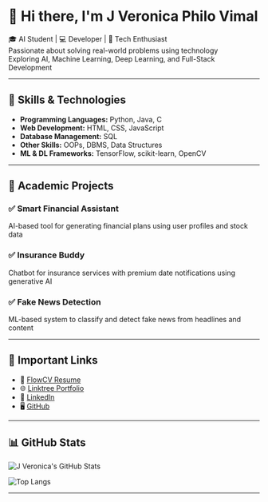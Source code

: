 # 👋 Hi there, I'm J Veronica Philo Vimal

🎓 AI Student | 💻 Developer | 🚀 Tech Enthusiast  
Passionate about solving real-world problems using technology  
Exploring AI, Machine Learning, Deep Learning, and Full-Stack Development

---

## 🚀 Skills & Technologies

- **Programming Languages:** Python, Java, C  
- **Web Development:** HTML, CSS, JavaScript
- **Database Management:** SQL 
- **Other Skills:** OOPs, DBMS, Data Structures  
- **ML & DL Frameworks:** TensorFlow, scikit-learn, OpenCV  

---

## 📂 Academic Projects

### ✅ Smart Financial Assistant  
AI-based tool for generating financial plans using user profiles and stock data

### ✅ Insurance Buddy  
Chatbot for insurance services with premium date notifications using generative AI

### ✅ Fake News Detection  
ML-based system to classify and detect fake news from headlines and content

---

## 🔗 Important Links

- 📄 [FlowCV Resume](your-flowcv-link-here)
- 🌐 [Linktree Portfolio](your-linktree-link-here)
- 💼 [LinkedIn](https://www.linkedin.com/in/j-veronica/)
- 🖥️ [GitHub](https://github.com/j-veronica)

---

## 📊 GitHub Stats

![J Veronica's GitHub Stats](https://github-readme-stats.vercel.app/api?username=j-veronica&show_icons=true&theme=radical)

![Top Langs](https://github-readme-stats.vercel.app/api/top-langs/?username=j-veronica&layout=compact)

---
